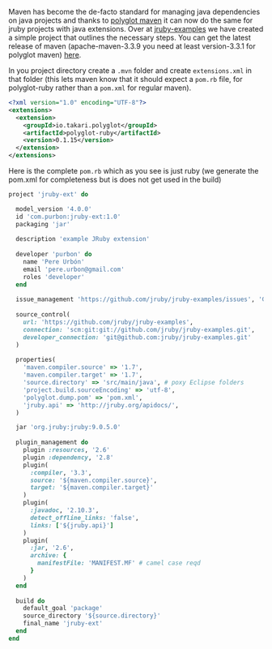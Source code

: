 Maven has become the de-facto standard for managing java dependencies on java
projects and thanks to [polyglot maven][] it can now do the same for jruby projects 
with java extensions. Over at [jruby-examples][] we have created a simple project that 
outlines the necessary steps.
You can get the latest release of maven (apache-maven-3.3.9 you need at least 
version-3.3.1 for polyglot maven) [here][].


In you project directory create a `.mvn` folder and create `extensions.xml`
in that folder (this lets maven know that it should expect a `pom.rb` file, for
polyglot-ruby rather than a `pom.xml` for regular maven).

```xml
<?xml version="1.0" encoding="UTF-8"?>
<extensions>
  <extension>
    <groupId>io.takari.polyglot</groupId>
    <artifactId>polyglot-ruby</artifactId>
    <version>0.1.15</version>
  </extension>
</extensions>
```

Here is the complete `pom.rb` which as you see is just ruby (we generate the pom.xml for completeness but is does not get used in the build)

```ruby
project 'jruby-ext' do

  model_version '4.0.0'
  id 'com.purbon:jruby-ext:1.0'
  packaging 'jar'
  
  description 'example JRuby extension'
  
  developer 'purbon' do
    name 'Pere Urbón'
    email 'pere.urbon@gmail.com'
    roles 'developer'
  end
  
  issue_management 'https://github.com/jruby/jruby-examples/issues', 'Github'
  
  source_control(
    url: 'https://github.com/jruby/jruby-examples',
    connection: 'scm:git:git://github.com/jruby/jruby-examples.git',
    developer_connection: 'git@github.com:jruby/jruby-examples.git'
  )
  
  properties(
    'maven.compiler.source' => '1.7',
    'maven.compiler.target' => '1.7',
    'source.directory' => 'src/main/java', # poxy Eclipse folders
    'project.build.sourceEncoding' => 'utf-8',
    'polyglot.dump.pom' => 'pom.xml',
    'jruby.api' => 'http://jruby.org/apidocs/',
  )

  jar 'org.jruby:jruby:9.0.5.0'
  
  plugin_management do
    plugin :resources, '2.6'
    plugin :dependency, '2.8'
    plugin(
      :compiler, '3.3',
      source: '${maven.compiler.source}',
      target: '${maven.compiler.target}'
    )
    plugin(
      :javadoc, '2.10.3',
      detect_offline_links: 'false',
      links: ['${jruby.api}']
    )
    plugin(
      :jar, '2.6',      
      archive: {
        manifestFile: 'MANIFEST.MF' # camel case reqd
      }    
    )
  end
  
  build do
    default_goal 'package'
    source_directory '${source.directory}'
    final_name 'jruby-ext'
  end
end
```



[polyglot maven]:https://github.com/takari/polyglot-maven
[here]:https://maven.apache.org/download.cgi
[jruby-examples]:https://github.com/jruby/jruby-examples
